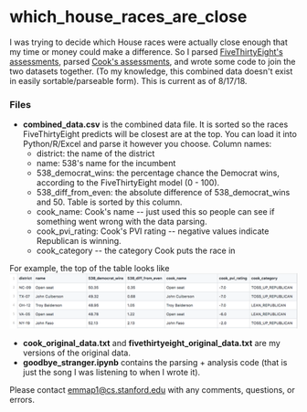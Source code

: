 # which_house_races_are_close

I was trying to decide which House races were actually close enough that my time or money could make a difference. So I parsed [FiveThirtyEight's assessments](https://fivethirtyeight.com/features/the-big-picture-in-the-race-for-the-house/), parsed [Cook's assessments](https://www.cookpolitical.com/ratings/house-race-ratings), and wrote some code to join the two datasets together. (To my knowledge, this combined data doesn't exist in easily sortable/parseable form). This is current as of 8/17/18. 

### Files

- **combined_data.csv** is the combined data file. It is sorted so the races FiveThirtyEight predicts will be closest are at the top. You can load it into Python/R/Excel and parse it however you choose. Column names: 
    - district: the name of the district
    - name: 538's name for the incumbent
    - 538_democrat_wins: the percentage chance the Democrat wins, according to the FiveThirtyEight model (0 - 100).
    - 538_diff_from_even: the absolute difference of 538_democrat_wins and 50. Table is sorted by this column.
    - cook_name: Cook's name -- just used this so people can see if something went wrong with the data parsing.
    - cook_pvi_rating: Cook's PVI rating -- negative values indicate Republican is winning.
    - cook_category -- the category Cook puts the race in
    
For example, the top of the table looks like ![alt text](top_of_table.png)

- **cook_original_data.txt** and **fivethirtyeight_original_data.txt** are my versions of the original data. 
- **goodbye_stranger.ipynb** contains the parsing + analysis code (that is just the song I was listening to when I wrote it). 

Please contact emmap1@cs.stanford.edu with any comments, questions, or errors. 
